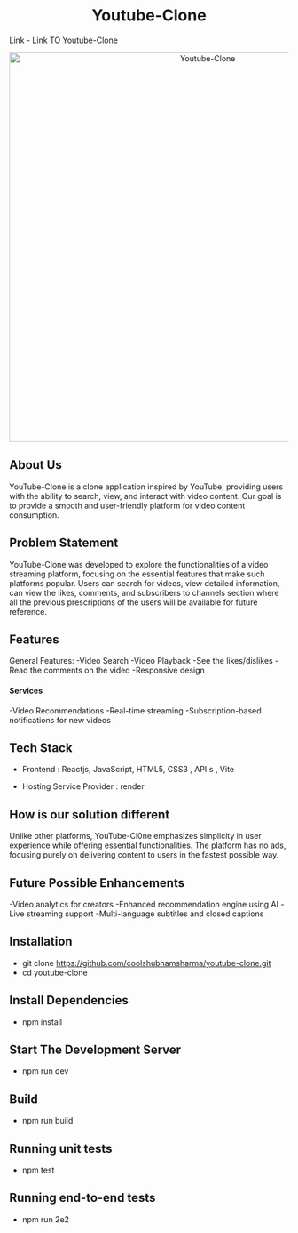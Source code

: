 <h1 align="center"><b> Youtube-Clone </b></h1> 

Link - <a href="https://youtube-clone-vhrd.onrender.com/"> Link TO Youtube-Clone</a>
<br>
<p align="center">
<img src="https://media.geeksforgeeks.org/wp-content/uploads/20231226125707/imresizer-1703575575417.jpg" width="700" title="Youtube-Clone">
</p >

## About Us 

 YouTube-Clone is a clone application inspired by YouTube, providing users with the ability to search, view, and interact with video content. Our goal is to provide a smooth and user-friendly platform for video content consumption.

## Problem Statement
YouTube-Clone was developed to explore the functionalities of a video streaming platform, focusing on the essential features that make such platforms popular. Users can search for videos, view detailed information, can view the likes, comments, and subscribers to channels section where all the previous prescriptions of the users will be available for future reference.


## Features
General Features:
-Video Search
-Video Playback
-See the likes/dislikes
-Read the comments on the video
-Responsive design


#### Services 
-Video Recommendations
-Real-time streaming
-Subscription-based notifications for new videos



## Tech Stack


-   Frontend : Reactjs, JavaScript, HTML5, CSS3 , API's , Vite

-   Hosting Service Provider : render


## How is our solution different

Unlike other platforms, YouTube-Cl0ne emphasizes simplicity in user experience while offering essential functionalities. The platform has no ads, focusing purely on delivering content to users in the fastest possible way.

## Future Possible Enhancements
-Video analytics for creators
-Enhanced recommendation engine using AI
-Live streaming support
-Multi-language subtitles and closed captions

## Installation
- git clone https://github.com/coolshubhamsharma/youtube-clone.git
- cd youtube-clone

## Install Dependencies

- npm install   

## Start The Development Server

- npm run dev

## Build

- npm run build

## Running unit tests

- npm test

## Running end-to-end tests

- npm run 2e2
